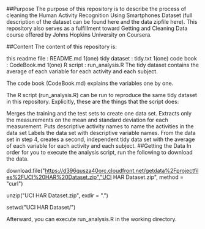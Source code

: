 ##Purpose The purpose of this repository is to describe the process of cleaning the Human Activity Recognition Using Smartphones Dataset (full description of the dataset can be found here and the data zipfile here). This repository also serves as a fulfillment toward Getting and Cleaning Data course offered by Johns Hopkins University on Coursera.

##Content The content of this repository is:

this readme file : README.md
1(one) tidy dataset : tidy.txt
1(one) code book : CodeBook.md
1(one) R script : run_analysis.R
The tidy dataset contains the average of each variable for each activity and each subject.

The code book (CodeBook.md) explains the variables one by one.

The R script (run_analysis.R) can be run to reproduce the same tidy dataset in this repository. Explicitly, these are the things that the script does:

Merges the training and the test sets to create one data set.
Extracts only the measurements on the mean and standard deviation for each measurement.
Puts descriptive activity names to name the activities in the data set
Labels the data set with descriptive variable names.
From the data set in step 4, creates a second, independent tidy data set with the average of each variable for each activity and each subject.
##Getting the Data In order for you to execute the analysis script, run the following to download the data.

download.file("https://d396qusza40orc.cloudfront.net/getdata%2Fprojectfiles%2FUCI%20HAR%20Dataset.zip","UCI HAR Dataset.zip", method = "curl")

unzip("UCI HAR Dataset.zip", exdir = ".")

setwd("UCI HAR Dataset/")


Afterward, you can execute run_analysis.R in the working directory.
